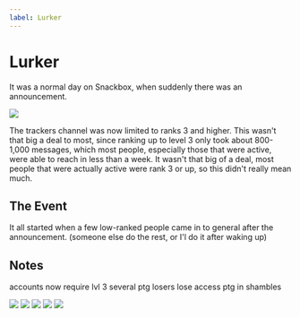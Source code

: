 ```yaml
---
label: Lurker
---
```


# Lurker

It was a normal day on Snackbox, when suddenly there was an announcement.

![](https://files.catbox.moe/hrbx9e.png)

The trackers channel was now limited to ranks 3 and higher. This wasn't that big a deal to most, since ranking up to level 3 only took about 800-1,000 messages, which most people, especially those that were active, were able to reach in less than a week. It wasn't that big of a deal, most people that were actually active were rank 3 or up, so this didn't really mean much.

## The Event

It all started when a few low-ranked people came in to general after the announcement. (someone else do the rest, or I'l do it after waking up)

## Notes

accounts now require lvl 3
several ptg losers lose access
ptg in shambles

![](https://files.catbox.moe/5h4ll8.png)
![](https://files.catbox.moe/rhqstw.png)
![](https://files.catbox.moe/in7ybo.png)
![](https://files.catbox.moe/zfu8bf.png)
![](https://files.catbox.moe/ok6h29.png)
